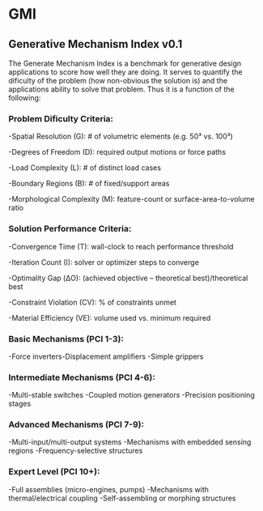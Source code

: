 # GMI
## Generative Mechanism Index v0.1

The Generate Mechanism Index is a benchmark for generative design applications to score how well they are doing. It serves to quantify the dificulty of the problem (how non-obvious the solution is) and the applications ability to solve that problem. Thus it is a function of the following:

### Problem Dificulty Criteria:
-Spatial Resolution (G): # of volumetric elements (e.g. 50³ vs. 100³)

-Degrees of Freedom (D): required output motions or force paths

-Load Complexity (L): # of distinct load cases

-Boundary Regions (B): # of fixed/support areas

-Morphological Complexity (M): feature-count or surface-area-to-volume ratio


### Solution Performance Criteria:
-Convergence Time (T): wall-clock to reach performance threshold

-Iteration Count (I): solver or optimizer steps to converge

-Optimality Gap (ΔO): (achieved objective – theoretical best)/theoretical best

-Constraint Violation (CV): % of constraints unmet

-Material Efficiency (VE): volume used vs. minimum required




### Basic Mechanisms (PCI 1-3):
-Force inverters\-Displacement amplifiers
-Simple grippers

### Intermediate Mechanisms (PCI 4-6):
-Multi-stable switches
-Coupled motion generators
-Precision positioning stages

### Advanced Mechanisms (PCI 7-9):
-Multi-input/multi-output systems
-Mechanisms with embedded sensing regions
-Frequency-selective structures

### Expert Level (PCI 10+):
-Full assemblies (micro-engines, pumps)
-Mechanisms with thermal/electrical coupling
-Self-assembling or morphing structures

